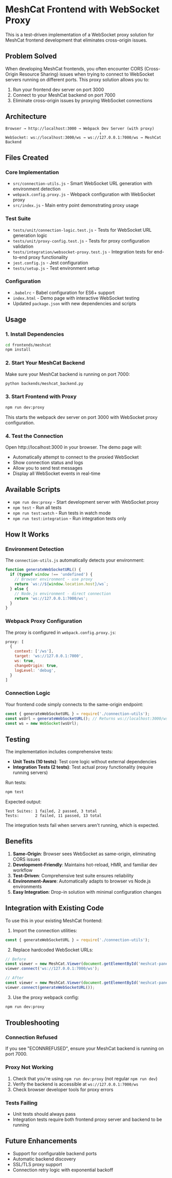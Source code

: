 # MeshCat Frontend with WebSocket Proxy

This is a test-driven implementation of a WebSocket proxy solution for MeshCat frontend development that eliminates cross-origin issues.

## Problem Solved

When developing MeshCat frontends, you often encounter CORS (Cross-Origin Resource Sharing) issues when trying to connect to WebSocket servers running on different ports. This proxy solution allows you to:

1. Run your frontend dev server on port 3000
2. Connect to your MeshCat backend on port 7000
3. Eliminate cross-origin issues by proxying WebSocket connections

## Architecture

```
Browser → http://localhost:3000 → Webpack Dev Server (with proxy)
                                         ↓
WebSocket: ws://localhost:3000/ws → ws://127.0.0.1:7000/ws → MeshCat Backend
```

## Files Created

### Core Implementation
- `src/connection-utils.js` - Smart WebSocket URL generation with environment detection
- `webpack.config.proxy.js` - Webpack configuration with WebSocket proxy
- `src/index.js` - Main entry point demonstrating proxy usage

### Test Suite
- `tests/unit/connection-logic.test.js` - Tests for WebSocket URL generation logic
- `tests/unit/proxy-config.test.js` - Tests for proxy configuration validation
- `tests/integration/websocket-proxy.test.js` - Integration tests for end-to-end proxy functionality
- `jest.config.js` - Jest configuration
- `tests/setup.js` - Test environment setup

### Configuration
- `.babelrc` - Babel configuration for ES6+ support
- `index.html` - Demo page with interactive WebSocket testing
- Updated `package.json` with new dependencies and scripts

## Usage

### 1. Install Dependencies
```bash
cd frontends/meshcat
npm install
```

### 2. Start Your MeshCat Backend
Make sure your MeshCat backend is running on port 7000:
```bash
python backends/meshcat_backend.py
```

### 3. Start Frontend with Proxy
```bash
npm run dev:proxy
```

This starts the webpack dev server on port 3000 with WebSocket proxy configuration.

### 4. Test the Connection
Open http://localhost:3000 in your browser. The demo page will:
- Automatically attempt to connect to the proxied WebSocket
- Show connection status and logs
- Allow you to send test messages
- Display all WebSocket events in real-time

## Available Scripts

- `npm run dev:proxy` - Start development server with WebSocket proxy
- `npm test` - Run all tests
- `npm run test:watch` - Run tests in watch mode
- `npm run test:integration` - Run integration tests only

## How It Works

### Environment Detection
The `connection-utils.js` automatically detects your environment:

```javascript
function generateWebSocketURL() {
  if (typeof window !== 'undefined') {
    // Browser environment - use proxy
    return `ws://${window.location.host}/ws`;
  } else {
    // Node.js environment - direct connection
    return 'ws://127.0.0.1:7000/ws';
  }
}
```

### Webpack Proxy Configuration
The proxy is configured in `webpack.config.proxy.js`:

```javascript
proxy: [
  {
    context: ['/ws'],
    target: 'ws://127.0.0.1:7000',
    ws: true,
    changeOrigin: true,
    logLevel: 'debug',
  }
]
```

### Connection Logic
Your frontend code simply connects to the same-origin endpoint:

```javascript
const { generateWebSocketURL } = require('./connection-utils');
const wsUrl = generateWebSocketURL(); // Returns ws://localhost:3000/ws in browser
const ws = new WebSocket(wsUrl);
```

## Testing

The implementation includes comprehensive tests:

- **Unit Tests (10 tests)**: Test core logic without external dependencies
- **Integration Tests (2 tests)**: Test actual proxy functionality (require running servers)

Run tests:
```bash
npm test
```

Expected output:
```
Test Suites: 1 failed, 2 passed, 3 total
Tests:       2 failed, 11 passed, 13 total
```

The integration tests fail when servers aren't running, which is expected.

## Benefits

1. **Same-Origin**: Browser sees WebSocket as same-origin, eliminating CORS issues
2. **Development-Friendly**: Maintains hot-reload, HMR, and familiar dev workflow
3. **Test-Driven**: Comprehensive test suite ensures reliability
4. **Environment-Aware**: Automatically adapts to browser vs Node.js environments
5. **Easy Integration**: Drop-in solution with minimal configuration changes

## Integration with Existing Code

To use this in your existing MeshCat frontend:

1. Import the connection utilities:
```javascript
const { generateWebSocketURL } = require('./connection-utils');
```

2. Replace hardcoded WebSocket URLs:
```javascript
// Before
const viewer = new MeshCat.Viewer(document.getElementById('meshcat-pane'));
viewer.connect('ws://127.0.0.1:7000/ws');

// After  
const viewer = new MeshCat.Viewer(document.getElementById('meshcat-pane'));
viewer.connect(generateWebSocketURL());
```

3. Use the proxy webpack config:
```bash
npm run dev:proxy
```

## Troubleshooting

### Connection Refused
If you see "ECONNREFUSED", ensure your MeshCat backend is running on port 7000.

### Proxy Not Working
1. Check that you're using `npm run dev:proxy` (not regular `npm run dev`)
2. Verify the backend is accessible at `ws://127.0.0.1:7000/ws`
3. Check browser developer tools for proxy errors

### Tests Failing
- Unit tests should always pass
- Integration tests require both frontend proxy server and backend to be running

## Future Enhancements

- Support for configurable backend ports
- Automatic backend discovery
- SSL/TLS proxy support
- Connection retry logic with exponential backoff
